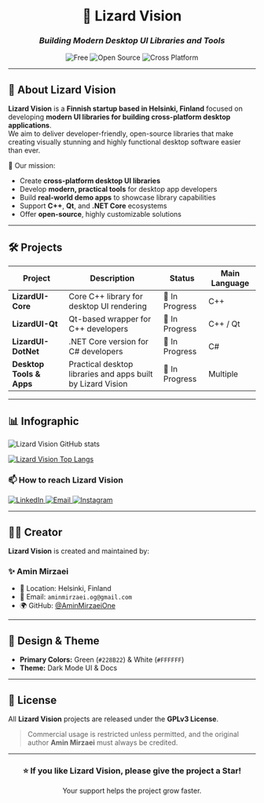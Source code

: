 <!-- Lizard Vision README - Dark Theme with Green & White Palette -->

<div align="center">

# 🦎 **Lizard Vision**
### _Building Modern Desktop UI Libraries and Tools_

![Free](https://img.shields.io/badge/Free-Yes-228B22?style=for-the-badge&logoColor=white)
![Open Source](https://img.shields.io/badge/Open%20Source-Yes-228B22?style=for-the-badge&logoColor=white)
![Cross Platform](https://img.shields.io/badge/Cross%20Platform-Yes-228B22?style=for-the-badge&logoColor=white)

</div>

---

## 🌌 About Lizard Vision
**Lizard Vision** is a **Finnish startup based in Helsinki, Finland** focused on developing **modern UI libraries for building cross-platform desktop applications**.  
We aim to deliver developer-friendly, open-source libraries that make creating visually stunning and highly functional desktop software easier than ever.  

🚀 Our mission:  
- Create **cross-platform desktop UI libraries**  
- Develop **modern, practical tools** for desktop app developers  
- Build **real-world demo apps** to showcase library capabilities  
- Support **C++**, **Qt**, and **.NET Core** ecosystems  
- Offer **open-source**, highly customizable solutions  

---

## 🛠️ Projects
| Project               | Description                                                       | Status          | Main Language |
|-----------------------|-------------------------------------------------------------------|-----------------|---------------|
| **LizardUI-Core**      | Core C++ library for desktop UI rendering                          | 🚧 In Progress   | C++ |
| **LizardUI-Qt**        | Qt-based wrapper for C++ developers                                 | 🚧 In Progress   | C++ / Qt |
| **LizardUI-DotNet**    | .NET Core version for C# developers                                 | 🚧 In Progress   | C# |
| **Desktop Tools & Apps** | Practical desktop libraries and apps built by Lizard Vision        | 🚧 In Progress   | Multiple |

---

## 📊 Infographic

![Lizard Vision GitHub stats](https://github-readme-stats.vercel.app/api?username=lizardvision&show_icons=true&bg_color=000000&title_color=228B22&text_color=FFFFFF&icon_color=228B22)

[![Lizard Vision Top Langs](https://github-readme-stats.vercel.app/api/top-langs?username=lizardvision&hide=html,scss,stylus,blade,jupyter%20notebook,python,css,shell,batchfile,dockerfile,typescript&show_icons=true&bg_color=000000&title_color=228B22&text_color=FFFFFF&icon_color=228B22)](https://github.com/lizardvision)

### 📫 How to reach Lizard Vision

<div display="flex">
  <a href="https://www.linkedin.com/lizardvision/">
    <img src="https://img.shields.io/badge/linkedin-%23228B22.svg?style=for-the-badge&logo=linkedin&logoColor=white" alt="LinkedIn"/>
  </a>
  <a href="lizardvision@outlook.com">
    <img src="https://img.shields.io/badge/Email-%23228B22?style=for-the-badge&logo=gmail&logoColor=white" alt="Email"/>
  </a>
  <a href="https://instagram.com/lizardvision">
    <img src="https://img.shields.io/badge/Instagram-%23228B22?style=for-the-badge&logo=instagram&logoColor=white" alt="Instagram"/>
  </a>
</div>

---

## 👨‍💻 Creator
**Lizard Vision** is created and maintained by:  

### ✨ Amin Mirzaei  
- 📍 Location: Helsinki, Finland
- 📧 Email: `aminmirzaei.og@gmail.com`  
- 🌍 GitHub: [@AminMirzaeiOne](https://github.com/AminMirzaeiOne)

---

## 🎨 Design & Theme
- **Primary Colors:** Green (`#228B22`) & White (`#FFFFFF`)  
- **Theme:** Dark Mode UI & Docs  

---

## 📜 License
All **Lizard Vision** projects are released under the **GPLv3 License**.  
> Commercial usage is restricted unless permitted, and the original author **Amin Mirzaei** must always be credited.  

---

<div align="center">

### ⭐ If you like Lizard Vision, please give the project a Star!  
Your support helps the project grow faster.  

</div>
